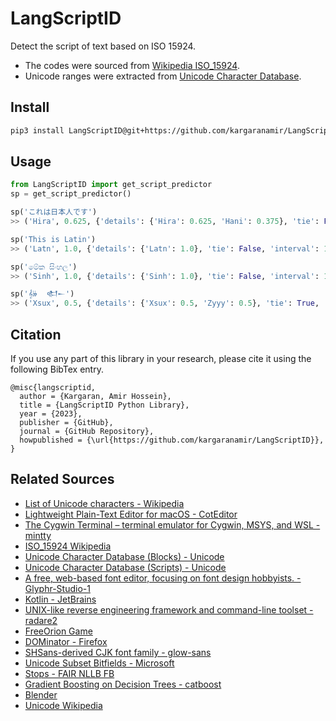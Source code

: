 # LangScriptID
Detect the script of text based on ISO 15924.
- The codes were sourced from [Wikipedia ISO_15924](https://en.wikipedia.org/wiki/ISO_15924).
- Unicode ranges were extracted from [Unicode Character Database](https://www.unicode.org/Public/15.0.0/ucd/Scripts.txt).


## Install
```bash
pip3 install LangScriptID@git+https://github.com/kargaranamir/LangScriptID
```

## Usage

```python
from LangScriptID import get_script_predictor
sp = get_script_predictor()
```

```python
sp('これは日本人です')
>> ('Hira', 0.625, {'details': {'Hira': 0.625, 'Hani': 0.375}, 'tie': False, 'interval': 0.25})
```

```python
sp('This is Latin')
>> ('Latn', 1.0, {'details': {'Latn': 1.0}, 'tie': False, 'interval': 1})
```

```python
sp('මේක සිංහල')
>> ('Sinh', 1.0, {'details': {'Sinh': 1.0}, 'tie': False, 'interval': 1})
```

```python
sp('𝄞𝄫  𒊕𒀸')
>> ('Xsux', 0.5, {'details': {'Xsux': 0.5, 'Zyyy': 0.5}, 'tie': True, 'interval': 0.0})
```


## Citation
If you use any part of this library in your research, please cite it using the following BibTex entry. 

```
@misc{langscriptid,
  author = {Kargaran, Amir Hossein},
  title = {LangScriptID Python Library},
  year = {2023},
  publisher = {GitHub},
  journal = {GitHub Repository},
  howpublished = {\url{https://github.com/kargaranamir/LangScriptID}},
}
```


## Related Sources
- [List of Unicode characters - Wikipedia](https://en.wikipedia.org/wiki/List_of_Unicode_characters)
- [Lightweight Plain-Text Editor for macOS - CotEditor](https://github.com/coteditor/CotEditor/blob/main/CotEditor/Sources/Unicode.UTF32.CodeUnit%2BBlockName.swift)
- [The Cygwin Terminal – terminal emulator for Cygwin, MSYS, and WSL - mintty](https://github.com/mintty/mintty/blob/master/src/scripts.t)
- [ISO_15924 Wikipedia](https://en.wikipedia.org/wiki/ISO_15924)
- [Unicode Character Database (Blocks) - Unicode](http://www.unicode.org/Public/4.1.0/ucd/Blocks.txt)
- [Unicode Character Database (Scripts) - Unicode](https://www.unicode.org/Public/15.0.0/ucd/Scripts.txt)
- [A free, web-based font editor, focusing on font design hobbyists. - Glyphr-Studio-1 ](https://github.com/glyphr-studio/Glyphr-Studio-1/blob/master/dev/js/lib_unicode_blocks.js)
- [Kotlin - JetBrains](https://github.com/JetBrains/kotlin/blob/master/libraries/stdlib/native-wasm/src/kotlin/text/regex/AbstractCharClass.kt)
- [UNIX-like reverse engineering framework and command-line toolset - radare2](https://github.com/radareorg/radare2/blob/master/libr/util/utf8.c)
- [FreeOrion Game](https://github.com/freeorion/freeorion/blob/master/GG/src/UnicodeCharsets.cpp)
- [DOMinator - Firefox](https://github.com/wisec/DOMinator/blob/master/gfx/thebes/gfxFontUtils.cpp)
- [SHSans-derived CJK font family - glow-sans](https://github.com/welai/glow-sans/blob/master/src/utils/code-range.js)
- [Unicode Subset Bitfields - Microsoft](https://learn.microsoft.com/en-us/windows/win32/intl/unicode-subset-bitfields)
- [Stops - FAIR NLLB FB](https://github.com/facebookresearch/stopes/blob/main/stopes/pipelines/monolingual/utils/predict_script.py)
- [Gradient Boosting on Decision Trees - catboost](https://github.com/catboost/catboost/blob/master/contrib/python/fonttools/fontTools/unicodedata/Blocks.py)
- [Blender](https://github.com/blender/blender/blob/main/source/blender/blenfont/intern/blf_glyph.cc)
- [Unicode Wikipedia](https://en.wikipedia.org/wiki/Unicode_block)
